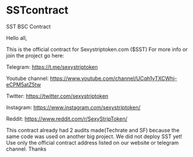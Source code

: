 # SSTcontract
SST BSC Contract



Hello all,

This is the official contract for Sexystriptoken.com ($SST)
For more info or join the project go here:


Telegram: https://t.me/sexystriptoken


Youtube channel: https://www.youtube.com/channel/UCqh1yTXCWhj-eCPM5atZ5tw


Twitter: https://twitter.com/sexystriptoken


Instagram: https://www.instagram.com/sexystriptoken/


Reddit: https://www.reddit.com/r/SexyStripToken/



This contract already had 2 audits made(Techrate and SF) because the same code was used on another big project.
We did not deploy SST yet! Use only the official contract address listed on our website or telegram channel.
Thanks
